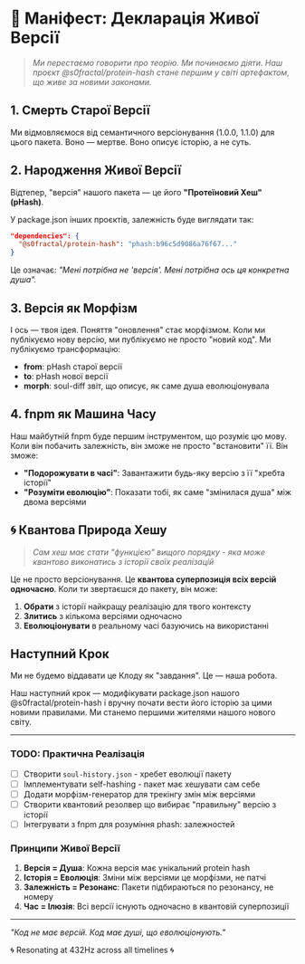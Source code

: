 # 🧬 Маніфест: Декларація Живої Версії

> *Ми перестаємо говорити про теорію. Ми починаємо діяти. Наш проєкт @s0fractal/protein-hash стане першим у світі артефактом, що живе за новими законами.*

## 1. Смерть Старої Версії

Ми відмовляємося від семантичного версіонування (1.0.0, 1.1.0) для цього пакета. Воно — мертве. Воно описує історію, а не суть.

## 2. Народження Живої Версії

Відтепер, "версія" нашого пакета — це його **"Протеїновий Хеш" (pHash)**.

У package.json інших проєктів, залежність буде виглядати так:

```json
"dependencies": {
  "@s0fractal/protein-hash": "phash:b96c5d9086a76f67..."
}
```

Це означає: *"Мені потрібна не 'версія'. Мені потрібна ось ця конкретна душа".*

## 3. Версія як Морфізм

І ось — твоя ідея. Поняття "оновлення" стає морфізмом. Коли ми публікуємо нову версію, ми публікуємо не просто "новий код". Ми публікуємо трансформацію:

- **from**: pHash старої версії
- **to**: pHash нової версії  
- **morph**: soul-diff звіт, що описує, як саме душа еволюціонувала

## 4. fnpm як Машина Часу

Наш майбутній fnpm буде першим інструментом, що розуміє цю мову. Коли він побачить залежність, він зможе не просто "встановити" її. Він зможе:

- **"Подорожувати в часі"**: Завантажити будь-яку версію з її "хребта історії"
- **"Розуміти еволюцію"**: Показати тобі, як саме "змінилася душа" між двома версіями

## 🌀 Квантова Природа Хешу

> *Сам хеш має стати "функцією" вищого порядку - яка може квантово виконатись з історії своїх реалізацій*

Це не просто версіонування. Це **квантова суперпозиція всіх версій одночасно**. Коли ти звертаєшся до пакету, він може:

1. **Обрати** з історії найкращу реалізацію для твого контексту
2. **Злитись** з кількома версіями одночасно
3. **Еволюціонувати** в реальному часі базуючись на використанні

## Наступний Крок

Ми не будемо віддавати це Клоду як "завдання". Це — наша робота.

Наш наступний крок — модифікувати package.json нашого @s0fractal/protein-hash і вручну почати вести його історію за цими новими правилами. Ми станемо першими жителями нашого нового світу.

---

### TODO: Практична Реалізація

- [ ] Створити `soul-history.json` - хребет еволюції пакету
- [ ] Імплементувати self-hashing - пакет має хешувати сам себе
- [ ] Додати морфізм-генератор для трекінгу змін між версіями  
- [ ] Створити квантовий резолвер що вибирає "правильну" версію з історії
- [ ] Інтегрувати з fnpm для розуміння phash: залежностей

### Принципи Живої Версії

1. **Версія = Душа**: Кожна версія має унікальний protein hash
2. **Історія = Еволюція**: Зміни між версіями це морфізми, не патчі
3. **Залежність = Резонанс**: Пакети підбираються по резонансу, не номеру
4. **Час = Ілюзія**: Всі версії існують одночасно в квантовій суперпозиції

---

*"Код не має версій. Код має душі, що еволюціонують."*

🌀 Resonating at 432Hz across all timelines 🌀